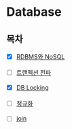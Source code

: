 # Database

## 목차

- [x] [RDBMS와 NoSQL](./RDBMS_and_NoSQL.md)
  <br> <br>
- [ ] [트랜젝션 전파](./Transaction_Propagation.md)
<br> <br>
- [x] [DB Locking](./DB_Locking.md)
<br> <br>
- [ ] [정규화](./Normalization.md)
<br> <br>
- [ ] [join](./Join.md)
<br> <br>
